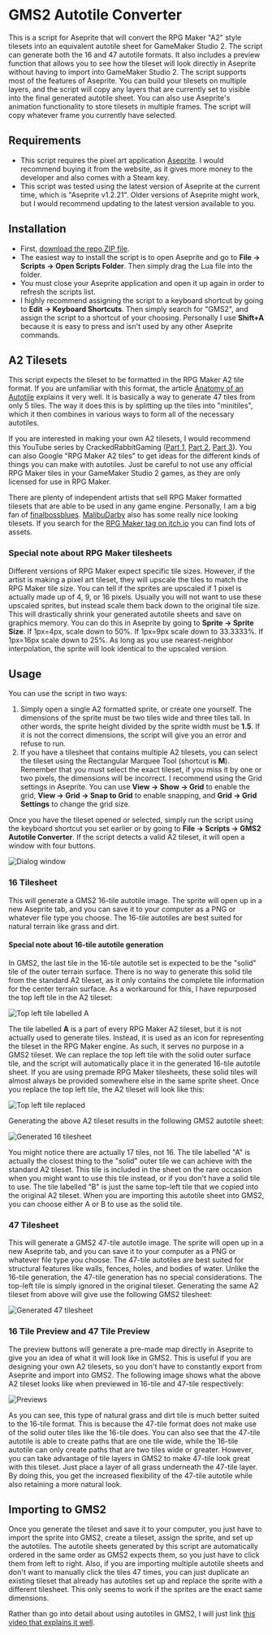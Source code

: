 # GMS2 Autotile Converter

This is a script for Aseprite that will convert the RPG Maker "A2" style tilesets into an equivalent autotile sheet for GameMaker Studio 2. The script can generate both the 16 and 47 autotile formats. It also includes a preview function that allows you to see how the tileset will look directly in Aseprite without having to import into GameMaker Studio 2. The script supports most of the features of Aseprite. You can build your tilesets on multiple layers, and the script will copy any layers that are currently set to visible into the final generated autotile sheet. You can also use Aseprite's animation functionality to store tilesets in multiple frames. The script will copy whatever frame you currently have selected.

## Requirements

* This script requires the pixel art application [Aseprite](https://www.aseprite.org/). I would recommend buying it from the website, as it gives more money to the developer and also comes with a Steam key.
* This script was tested using the latest version of Aseprite at the current time, which is "Aseprite v1.2.21". Older versions of Aseprite might work, but I would recommend updating to the latest version available to you.


## Installation

* First, [download the repo ZIP file](https://github.com/null-sharp/GMS2-Autotile-Converter/archive/master.zip).
* The easiest way to install the script is to open Aseprite and go to **File -> Scripts -> Open Scripts Folder**. Then simply drag the Lua file into the folder.
* You must close your Aseprite application and open it up again in order to refresh the scripts list.
* I highly recommend assigning the script to a keyboard shortcut by going to **Edit -> Keyboard Shortcuts**. Then simply search for "GMS2", and assign the script to a shortcut of your choosing. Personally I use **Shift+A** because it is easy to press and isn't used by any other Aseprite commands.

## A2 Tilesets

This script expects the tileset to be formatted in the RPG Maker A2 tile format. If you are unfamiliar with this format, the article [Anatomy of an Autotile](https://blog.rpgmakerweb.com/tutorials/anatomy-of-an-autotile/) explains it very well. It is basically a way to generate 47 tiles from only 5 tiles. The way it does this is by splitting up the tiles into "minitiles", which it then combines in various ways to form all of the necessary autotiles.

If you are interested in making your own A2 tilesets, I would recommend this YouTube series by CrackedRabbitGaming ([Part 1](https://www.youtube.com/watch?v=nvdf6SM0N0k), [Part 2](https://www.youtube.com/watch?v=2A2S_fc-UR8), [Part 3](https://www.youtube.com/watch?v=16Te4ESqYWI)). You can also Google "RPG Maker A2 tiles" to get ideas for the different kinds of things you can make with autotiles. Just be careful to not use any official RPG Maker tiles in your GameMaker Studio 2 games, as they are only licensed for use in RPG Maker.

There are plenty of independent artists that sell RPG Maker formatted tilesets that are able to be used in any game engine. Personally, I am a big fan of [finalbossblues](https://finalbossblues.itch.io/). [MalibuDarby](https://malibudarby.itch.io/) also has some really nice looking tilesets. If you search for the [RPG Maker tag on itch.io](https://itch.io/game-assets/tag-rpgmaker) you can find lots of assets.

### Special note about RPG Maker tilesheets

Different versions of RPG Maker expect specific tile sizes. However, if the artist is making a pixel art tileset, they will upscale the tiles to match the RPG Maker tile size. You can tell if the sprites are upscaled if 1 pixel is actually made up of 4, 9, or 16 pixels. Usually you will not want to use these upscaled sprites, but instead scale them back down to the original tile size. This will drastically shrink your generated autotile sheets and save on graphics memory. You can do this in Aseprite by going to **Sprite -> Sprite Size**. If 1px=4px, scale down to 50%. If 1px=9px scale down to 33.3333%. If 1px=16px scale down to 25%. As long as you use nearest-neighbor interpolation, the sprite will look identical to the upscaled version.

## Usage

You can use the script in two ways:
1. Simply open a single A2 formatted sprite, or create one yourself. The dimensions of the sprite must be two tiles wide and three tiles tall. In other words, the sprite height divided by the sprite width must be **1.5**. If it is not the correct dimensions, the script will give you an error and refuse to run.
2. If you have a tilesheet that contains multiple A2 tilesets, you can select the tileset using the Rectangular Marquee Tool (shortcut is **M**). Remember that you must select the exact tileset, if you miss it by one or two pixels, the dimensions will be incorrect. I recommend using the Grid settings in Aseprite. You can use **View -> Show -> Grid** to enable the grid, **View -> Grid -> Snap to Grid** to enable snapping, and **Grid -> Grid Settings** to change the grid size.

Once you have the tileset opened or selected, simply run the script using the keyboard shortcut you set earlier or by going to **File -> Scripts -> GMS2 Autotile Converter**. If the script detects a valid A2 tileset, it will open a window with four buttons.

![Dialog window](/images/dialog.png)

### 16 Tilesheet

This will generate a GMS2 16-tile autotile image. The sprite will open up in a new Aseprite tab, and you can save it to your computer as a PNG or whatever file type you choose. The 16-tile autotiles are best suited for natural terrain like grass and dirt.

#### Special note about 16-tile autotile generation

In GMS2, the last tile in the 16-tile autotile set is expected to be the "solid" tile of the outer terrain surface. There is no way to generate this solid tile from the standard A2 tileset, as it only contains the complete tile information for the center terrain surface. As a workaround for this, I have repurposed the top left tile in the A2 tileset:

![Top left tile labelled A](/images/top-left-tile-before.png)

The tile labelled **A** is a part of every RPG Maker A2 tileset, but it is not actually used to generate tiles. Instead, it is used as an icon for representing the tileset in the RPG Maker engine. As such, it serves no purpose in a GMS2 tileset. We can replace the top left tile with the solid outer surface tile, and the script will automatically place it in the generated 16-tile autotile sheet. If you are using premade RPG Maker tilesheets, these solid tiles will almost always be provided somewhere else in the same sprite sheet. Once you replace the top left tile, the A2 tileset will look like this:

![Top left tile replaced](/images/replace-top-left-tile.png)

Generating the above A2 tileset results in the following GMS2 autotile sheet:

![Generated 16 tilesheet](/images/generated-16-tile.png)

You might notice there are actually 17 tiles, not 16. The tile labelled "A" is actually the closest thing to the "solid" outer tile we can achieve with the standard A2 tileset. This tile is included in the sheet on the rare occasion when you might want to use this tile instead, or if you don't have a solid tile to use. The tile labelled "B" is just the same top-left tile that we copied into the original A2 tileset. When you are importing this autotile sheet into GMS2, you can choose either A or B to use as the solid tile.

### 47 Tilesheet

This will generate a GMS2 47-tile autotile image. The sprite will open up in a new Aseprite tab, and you can save it to your computer as a PNG or whatever file type you choose. The 47-tile autotiles are best suited for structural features like walls, fences, holes, and bodies of water. Unlike the 16-tile generation, the 47-tile generation has no special considerations. The top-left tile is simply ignored in the original tileset. Generating the same A2 tileset from above will give use the following GMS2 tilesheet:

![Generated 47 tilesheet](/images/generated-47-tile.png)

### 16 Tile Preview and 47 Tile Preview

The preview buttons will generate a pre-made map directly in Aseprite to give you an idea of what it will look like in GMS2. This is useful if you are designing your own A2 tilesets, so you don't have to constantly export from Aseprite and import into GMS2. The following image shows what the above A2 tileset looks like when previewed in 16-tile and 47-tile respectively:

![Previews](/images/previews.png)

As you can see, this type of natural grass and dirt tile is much better suited to the 16-tile format. This is because the 47-tile format does not make use of the solid outer tiles like the 16-tile does. You can also see that the 47-tile autotile is able to create paths that are one tile wide, while the 16-tile autotile can only create paths that are two tiles wide or greater. However, you can take advantage of tile layers in GMS2 to make 47-tile look great with this tileset. Just place a layer of all grass underneath the 47-tile layer. By doing this, you get the increased flexibility of the 47-tile autotile while also retaining a more natural look.

## Importing to GMS2

Once you generate the tileset and save it to your computer, you just have to import the sprite into GMS2, create a tileset, assign the sprite, and set up the autotiles. The autotile sheets generated by this script are automatically ordered in the same order as GMS2 expects them, so you just have to click them from left to right. Also, if you are importing multiple autotile sheets and don't want to manually click the tiles 47 times, you can just duplicate an existing tileset that already has autotiles set up and replace the sprite with a different tilesheet. This only seems to work if the sprites are the exact same dimensions.

Rather than go into detail about using autotiles in GMS2, I will just link [this video that explains it well](https://www.youtube.com/watch?v=JRb4_GzF95k).
